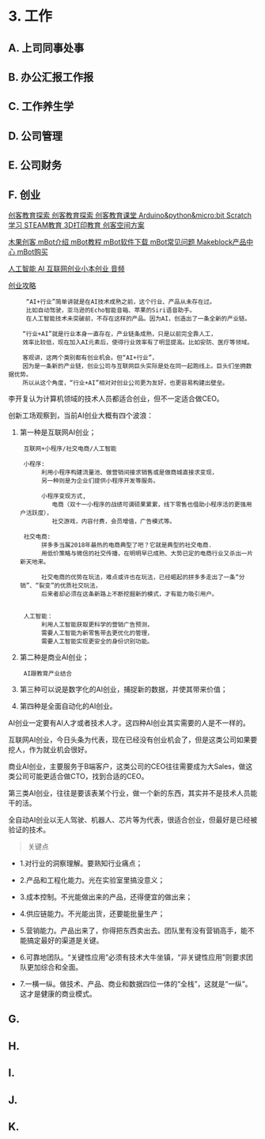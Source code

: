 # 3. 工作

## A. 上司同事处事

## B. 办公汇报工作报

## C. 工作养生学

## D. 公司管理

## E. 公司财务

## F. 创业
[创客教育探索 
创客教育探索
创客教育课堂
Arduino&python&micro:bit
Scratch学习
STEAM教育
3D打印教育
创客空间方案](http://www.ckjy.org/)

[木果创客 
mBot介绍
mBot教程
mBot软件下载
mBot常见问题
Makeblock产品中心
mBot购买](http://www.asbot.cc/)

[人工智能 AI 互联网创业小本创业 音频](https://www.ximalaya.com/jiaoyu/15231886/)

[创业攻略](https://github.com/iamjoel/company-note)

         “AI+行业”简单讲就是在AI技术成熟之前，这个行业、产品从未存在过。
         比如自动驾驶，亚马逊的Echo智能音箱、苹果的Siri语音助手。
         在人工智能技术未突破前，不存在这样的产品。因为AI，创造出了一条全新的产业链。 

        “行业+AI”就是行业本身一直存在，产业链条成熟，只是以前完全靠人工，
        效率比较低，现在加入AI元素后，使得行业效率有了明显提高。比如安防、医疗等领域。

        客观讲，这两个类别都有创业机会。但“AI+行业”，
        因为是一条新的产业链，创业公司与互联网巨头实际是处在同一起跑线上。巨头们坐拥数据优势。
        所以从这个角度，“行业+AI”相对对创业公司更为友好，也更容易构建出壁垒。


李开复认为计算机领域的技术人员都适合创业，但不一定适合做CEO。

创新工场观察到，当前AI创业大概有四个波浪：

1. 第一种是互联网AI创业；

        互联网+小程序/社交电商/人工智能

        小程序:
             利用小程序构建流量池、做营销间接求销售或是做商城直接求变现，
             另一种则是为企业们提供小程序开发等服务。
             
             小程序变现方式,
                电商（双十一小程序的战绩可谓硕果累累，线下零售也借助小程序活的更强用户活跃度），
                社交游戏，内容付费，会员增值，广告模式等。

        社交电商:
             拼多多当属2018年最热的电商典型了吧？它就是典型的社交电商.
             用低价策略与微信的社交传播，在明明早已成熟、大势已定的电商行业又杀出一片新天地来。
             
             社交电商的优势在玩法，难点或许也在玩法，已经崛起的拼多多走出了一条“分销”、“裂变”的优质社交玩法，
             后来者却必须在这条新路上不断挖掘新的模式，才有能力吸引用户。
             
             
        人工智能：
             利用人工智能获取更科学的营销广告预测，
             需要人工智能为新零售带去更优化的管理，
             需要人工智能实现更安全的身份识别功能。
             
             

               
2. 第二种是商业AI创业；
        
        AI跟教育产业结合

3. 第三种可以说是数字化的AI创业，捕捉新的数据，并使其带来价值；

4. 第四种是全面自动化的AI创业。

AI创业一定要有AI人才或者技术人才。这四种AI创业其实需要的人是不一样的。

互联网AI创业，今日头条为代表，现在已经没有创业机会了，但是这类公司如果要挖人，作为就业机会很好。

商业AI创业，主要服务于B端客户，这类公司的CEO往往需要成为大Sales，做这类公司可能更适合做CTO，找到合适的CEO。

第三类AI创业，往往是要该表某个行业，做一个新的东西，其实并不是技术人员能干的活。

全自动AI创业以无人驾驶、机器人、芯片等为代表，很适合创业，但最好是已经被验证的技术。


> 关键点

* 1.对行业的洞察理解。要熟知行业痛点；

* 2.产品和工程化能力。光在实验室里搞没意义；

* 3.成本控制。不光能做出来的产品，还得便宜的做出来；

* 4.供应链能力。不光能出货，还要能批量生产；

* 5.营销能力。产品出来了，你得把东西卖出去。团队里有没有营销高手，能不能搞定最好的渠道是关键。 

* 6.可靠地团队。“关键性应用”必须有技术大牛坐镇，“非关键性应用”则要求团队更加综合和全面。

* 7.一横一纵。做技术、产品、商业和数据四位一体的“全栈”，这就是“一纵”。这才是健康的商业模式。


## G.

## H.

## I.

## J.

## K.
